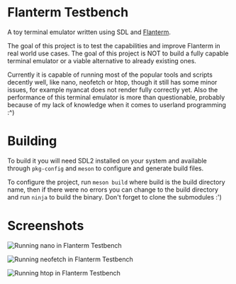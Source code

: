 # Flanterm Testbench

A toy terminal emulator written using SDL and [Flanterm](https://github.com/mintsuki/flanterm).

The goal of this project is to test the capabilities and improve Flanterm in real world use cases. The goal of this project
is NOT to build a fully capable terminal emulator or a viable alternative to already existing ones.

Currently it is capable of running most of the popular tools and scripts decently well, like nano, neofetch or htop, though
it still has some minor issues, for example nyancat does not render fully correctly yet. Also the performance of this terminal
emulator is more than questionable, probably because of my lack of knowledge when it comes to userland programming :^)

# Building

To build it you will need SDL2 installed on your system and available through `pkg-config` and `meson` to configure and generate build files.

To configure the project, run `meson build` where build is the build directory name, then if there were no errors you can change to the build
directory and run `ninja` to build the binary. Don't forget to clone the submodules :')

# Screenshots

![Running nano in Flanterm Testbench](./screenshots/image0.png)

![Running neofetch in Flanterm Testbench](./screenshots/image1.png)

![Running htop in Flanterm Testbench](./screenshots/image2.png)
